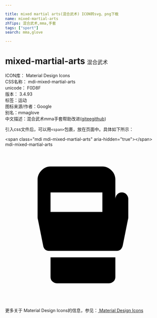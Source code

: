 ```yaml
---

title: mixed martial arts(混合武术) ICON转svg、png下载
name: mixed-martial-arts
zhTips: 混合武术,mma,手套
tags: ["sport"]
search: mma,glove

---
```


# mixed-martial-arts  <small style="font-size: 60%;font-weight: 100">混合武术</small>


<div class="detail-page">
<p>
<span>
ICON库：
<span class="badge-secondary badge">Material Design Icons</span> 
</span>
<br/>
<span>
CSS名称：
<span class="badge-secondary badge">mdi-mixed-martial-arts</span> 
</span>
<br/>
<span>
unicode：
<span class="badge-secondary badge">F0D8F</span> 
<copy-btn content='F0D8F' btn-title=""></copy-btn>
<copy-btn :content='String.fromCodePoint(parseInt("F0D8F", 16))' btn-title="复制U"></copy-btn>
</span>
<br/>
<span>
版本：
<span class="badge-secondary badge">3.4.93</span> 
</span><br/><span>标签：<span class="badge-light badge"><router-link to="/tags/sport.html">运动</router-link></span></span>
<br/>
<span>图标来源/作者：<span class="badge-light badge">Google</span></span> 
<br/>
<span>别名：<span class="badge-light badge">mma</span><span class="badge-light badge">glove</span></span><br/><span class="zh-detail">中文描述：<span class="badge-primary badge">混合武术</span><span class="badge-primary badge">mma</span><span class="badge-primary badge">手套</span><span class="help-link"><span>帮助改进</span>(<a href="https://gitee.com/liuwave/icon-helper/edit/master/json/material/mixed-martial-arts.json" target="_blank" rel="noopener noreferrer">gitee</a><a href="https://github.com/liuwave/icon-helper/edit/master/json/material/mixed-martial-arts.json" target="_blank" rel="noopener noreferrer">github</a></span>)</span><br/>
</p>
</div>
<div class="alert alert-dark">
  <i class="mdi mdi-mixed-martial-arts mdi-48px"></i>
  <i class="mdi mdi-mixed-martial-arts mdi-36px"></i>
  <i class="mdi mdi-mixed-martial-arts mdi-24px"></i>
  <i class="mdi mdi-mixed-martial-arts mdi-18px"></i>
</div>
<div>
  <p>引入css文件后，可以用<code>&lt;span&gt;</code>包裹，放在页面中。具体如下所示：    
  </p>
  <div class="alert alert-primary" style="font-size: 14px">
    &lt;span class="mdi mdi-mixed-martial-arts" aria-hidden="true"&gt;&lt;/span&gt;
    <copy-btn content='<span class="mdi mdi-mixed-martial-arts" aria-hidden="true"></span>'></copy-btn>
  </div>
  <div class="alert alert-secondary">
    <i class="mdi mdi-mixed-martial-arts"
    style="font-size: 24px"
    aria-hidden="true"></i> mdi-mixed-martial-arts
    <copy-btn content="mdi-mixed-martial-arts" btn-title="复制图标名称"></copy-btn>
  </div>
</div>
<div id="svg" class="svg-wrap">
<svg xmlns="http://www.w3.org/2000/svg" viewBox="0 0 24 24"><path d="M15,10V7H7V10H15M18,7C18.28,7 18.5,7.09 18.7,7.29C18.89,7.5 19,7.73 19,8V10.78C19,10.97 18.97,11.11 18.94,11.2L18.14,15.19C18,15.72 17.7,16 17.2,16H6.8C6.27,16 5.95,15.72 5.86,15.19L5.06,11.2C5.03,11.11 5,10.97 5,10.78V5C5,4.5 5.21,4 5.6,3.61C6,3.2 6.45,3 7,3H15C15.53,3 16,3.2 16.41,3.61C16.81,4 17,4.5 17,5V8C17,7.73 17.11,7.5 17.3,7.29C17.5,7.09 17.72,7 18,7M7,20V17H17V20C17,20.3 16.91,20.53 16.71,20.72C16.5,20.91 16.27,21 16,21H8C7.73,21 7.5,20.91 7.29,20.72C7.09,20.53 7,20.3 7,20Z" /></svg>
</div>
<detail full-name='mdi-mixed-martial-arts'></detail>
    
<div><p>更多关于 Material Design Icons的信息，参见：<a target="_blank" href="https://iconhelper.cn/material.html"> Material Design Icons</a>
</p></div>

